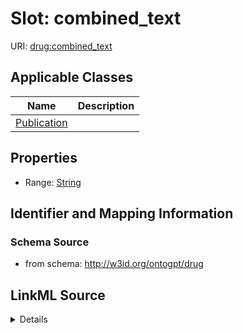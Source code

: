 # Slot: combined_text

URI: [drug:combined_text](http://w3id.org/ontogpt/drug/combined_text)



<!-- no inheritance hierarchy -->




## Applicable Classes

| Name | Description |
| --- | --- |
[Publication](Publication.md) | 






## Properties

* Range: [String](String.md)







## Identifier and Mapping Information







### Schema Source


* from schema: http://w3id.org/ontogpt/drug




## LinkML Source

<details>
```yaml
name: combined_text
from_schema: http://w3id.org/ontogpt/drug
rank: 1000
alias: combined_text
owner: Publication
domain_of:
- Publication
range: string

```
</details>